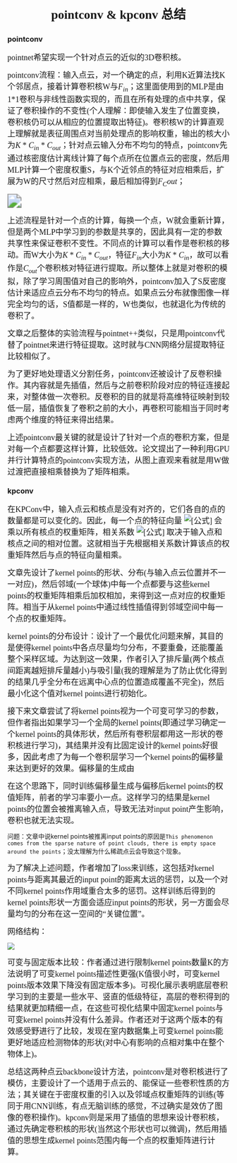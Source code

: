 # <p align="center"><font face="楷体">pointconv & kpconv 总结</p></font>

### pointconv

<font size=4 face="楷体">	pointnet希望实现一个针对点云的近似的3D卷积核。</font>

<font size=4 face="楷体">	pointconv流程：输入点云，对一个确定的点，利用K近算法找K个邻居点，接着计算卷积核W与$F_{in}$；这里面使用到的MLP是由1*1卷积与非线性函数实现的，而且在所有处理的点中共享，保证了卷积操作的不变性(个人理解：即使输入发生了位置变换，卷积核仍可以从相应的位置提取出特征)。卷积核W的计算直观上理解就是表征周围点对当前处理点的影响权重，输出的核大小为$K *C_{in} *C_{out}$；针对点云输入分布不均匀的特点，pointconv先通过核密度估计离线计算了每个点所在位置点云的密度，然后用MLP计算一个密度权重S，与K个近邻点的特征对应相乘后，扩展为W的尺寸然后对应相乘，最后相加得到$F_C{out}$；</font>

<img src="C:\Users\njuwhl2019hp\Desktop\点云\pointconv.jpg" style="zoom: 200%;" />

<font size=4 face="楷体">	上述流程是针对一个点的计算，每换一个点，W就会重新计算，但是两个MLP中学习到的参数是共享的，因此具有一定的参数共享性来保证卷积不变性。不同点的计算可以看作是卷积核的移动。而W大小为$K *C_{in} *C_{out}$，特征$F_{in}$大小为$K *C_{in}$，故可以看作是$C_{out}$个卷积核对特征进行提取。所以整体上就是对卷积的模拟，除了学习周围值对自己的影响外，pointconv加入了S反密度估计来适应点云分布不均匀的特点。如果点云分布就像图像一样完全均匀的话，S值都是一样的，W也类似，也就退化为传统的卷积了。</font>

<font size=4 face="楷体">	文章之后整体的实验流程与pointnet++类似，只是用pointconv代替了pointnet来进行特征提取。这时就与CNN网络分层提取特征比较相似了。</font>

<font size=4 face="楷体">	为了更好地处理语义分割任务，pointconv还被设计了反卷积操作。其内容就是先插值，然后与之前卷积阶段对应的特征连接起来，对整体做一次卷积。反卷积的目的就是将高维特征映射到较低一层，插值恢复了卷积之前的大小，再卷积可能相当于同时考虑两个维度的特征来得出结果。</font>

<font size=4 face="楷体">	上述pointconv最关键的就是设计了针对一个点的卷积方案，但是对每一个点都要这样计算，比较低效。论文提出了一种利用GPU并行计算特点的pointconv实现方法，从图上直观来看就是用W做过渡把直接相乘替换为了矩阵相乘。</font>



### kpconv

<font size=4 face="楷体">	在KPConv中，输入点云和核点是没有对齐的，它们各自的点的数量都是可以变化的。因此，每一个点的特征向量 ![[公式]](https://www.zhihu.com/equation?tex=f_%7Bi%7D) 会乘以所有核点的权重矩阵，相关系数 ![[公式]](https://www.zhihu.com/equation?tex=h_%7Bik%7D) 取决于输入点和核点之间的相对位置。这就相当于先根据相关系数计算该点的权重矩阵然后与点的特征向量相乘。</font>

<font size=4 face="楷体">	文章先设计了kernel points的形状、分布(与输入点云位置并不一一对应)，然后邻域(一个球体)中每一个点都要与这些kernel points的权重矩阵相乘后加权相加，来得到这一点对应的权重矩阵。相当于从kernel points中通过线性插值得到邻域空间中每一个点的权重矩阵。</font>

<font size=4 face="楷体">	kernel points的分布设计：设计了一个最优化问题来解，其目的是使得kernel points中各点尽量均匀分布，不要重叠，还能覆盖整个采样区域。为达到这一效果，作者引入了排斥量(两个核点间距离越短排斥量越小)与吸引量(我的理解是为了防止优化得到的结果几乎全分布在远离中心点的位置造成覆盖不完全)，然后最小化这个值对kernel points进行初始化。</font>

<font size=4 face="楷体">	接下来文章尝试了将kernel points视为一个可变可学习的参数，但作者指出如果学习一个全局的kernel points(即通过学习确定一个kernel points的具体形状，然后所有卷积层都用这一形状的卷积核进行学习)，其结果并没有比固定设计的kernel points好很多，因此考虑了为每一个卷积层学习一个kernel points的偏移量来达到更好的效果。偏移量的生成由</font>

<font size=4 face="楷体">	在这个思路下，同时训练偏移量生成与偏移后kernel points的权值矩阵，前者的学习率要小一点。这样学习的结果是kernel points的位置会被推离输入点，导致无法对input point产生影响，卷积也就无法实现。</font>

问题：文章中说kernel points被推离input points的原因是`This phenomenon comes from the sparse nature of point clouds, there is empty space around the points`；没太理解为什么稀疏点云会导致这个现象。

<font size=4 face="楷体">	为了解决上述问题，作者增加了loss来训练，这包括对kernel points与距离其最近的input point的距离太远的惩罚，以及一个对不同kernel points作用域重合太多的惩罚。这样训练后得到的kernel points形状一方面会适应input points的形状，另一方面会尽量均匀的分布在这一空间的“关键位置”。</font>

<font size=4 face="楷体">	网络结构：</font>

![](C:\Users\njuwhl2019hp\Desktop\点云\kpconv.jpg)

<font size=4 face="楷体">	可变与固定版本比较：作者通过进行限制kernel points数量K的方法说明了可变kernel points描述性更强(K值很小时，可变kernel points版本效果下降没有固定版本多)。可视化展示表明底层卷积学习到的主要是一些水平、竖直的低级特征，高层的卷积得到的结果就更加精细一点，在这些可视化结果中固定kernel points与可变kernel points并没有什么差异。作者还对于这两个版本的有效感受野进行了比较，发现在室内数据集上可变kernel points能更好地适应检测物体的形状(对中心有影响的点相对集中在整个物体上)。</font>

<font size=4 face="楷体">	总结这两种点云backbone设计方法，pointconv是对卷积核进行了模仿，主要设计了一个适用于点云的、能保证一些卷积性质的方法；其关键在于密度权重的引入以及邻域点权重矩阵的训练(等同于用CNN训练，有点无脑训练的感觉，不过确实是效仿了图像的卷积操作)。kpconv则是采用了插值的思想来设计卷积核，通过先确定卷积核的形状(当然这个形状也可以微调)，然后用插值的思想生成kernel points范围内每一个点的权重矩阵进行计算。</font>

